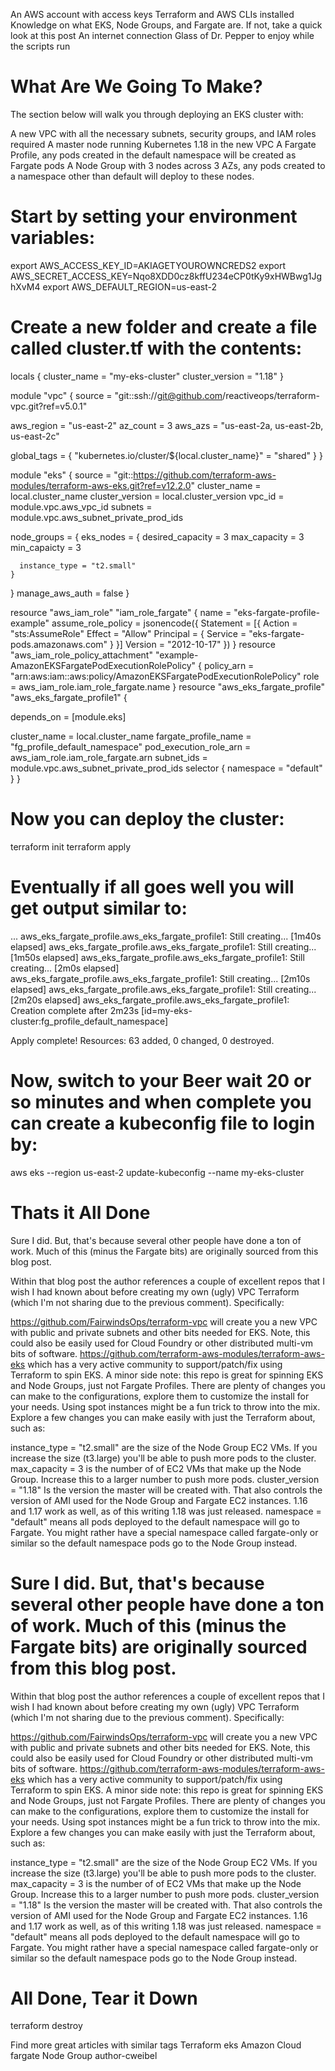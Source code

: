 An AWS account with access keys
Terraform and AWS CLIs installed
Knowledge on what EKS, Node Groups, and Fargate are. If not, take a quick look at this post
An internet connection
Glass of Dr. Pepper to enjoy while the scripts run

# What Are We Going To Make?

The section below will walk you through deploying an EKS cluster with:

A new VPC with all the necessary subnets, security groups, and IAM roles required
A master node running Kubernetes 1.18 in the new VPC
A Fargate Profile, any pods created in the default namespace will be created as Fargate pods
A Node Group with 3 nodes across 3 AZs, any pods created to a namespace other than default will deploy to these nodes.


# Start by setting your environment variables:

export AWS_ACCESS_KEY_ID=AKIAGETYOUROWNCREDS2
export AWS_SECRET_ACCESS_KEY=Nqo8XDD0cz8kffU234eCP0tKy9xHWBwg1JghXvM4
export AWS_DEFAULT_REGION=us-east-2


# Create a new folder and create a file called cluster.tf with the contents:
locals {
  cluster_name = "my-eks-cluster"
  cluster_version = "1.18"
}

module "vpc" {
  source = "git::ssh://git@github.com/reactiveops/terraform-vpc.git?ref=v5.0.1"

  aws_region = "us-east-2"
  az_count   = 3
  aws_azs    = "us-east-2a, us-east-2b, us-east-2c"

  global_tags = {
    "kubernetes.io/cluster/${local.cluster_name}" = "shared"
  }
}

module "eks" {
  source       = "git::https://github.com/terraform-aws-modules/terraform-aws-eks.git?ref=v12.2.0"
  cluster_name = local.cluster_name
  cluster_version = local.cluster_version
  vpc_id       = module.vpc.aws_vpc_id
  subnets      = module.vpc.aws_subnet_private_prod_ids

  node_groups = {
    eks_nodes = {
      desired_capacity = 3
      max_capacity     = 3
      min_capaicty     = 3

      instance_type = "t2.small"
    }
  }
  manage_aws_auth = false
}

resource "aws_iam_role" "iam_role_fargate" {
  name = "eks-fargate-profile-example"
  assume_role_policy = jsonencode({
    Statement = [{
      Action = "sts:AssumeRole"
      Effect = "Allow"
      Principal = {
        Service = "eks-fargate-pods.amazonaws.com"
      }
    }]
    Version = "2012-10-17"
  })
}
resource "aws_iam_role_policy_attachment" "example-AmazonEKSFargatePodExecutionRolePolicy" {
  policy_arn = "arn:aws:iam::aws:policy/AmazonEKSFargatePodExecutionRolePolicy"
  role       = aws_iam_role.iam_role_fargate.name
}
resource "aws_eks_fargate_profile" "aws_eks_fargate_profile1" {

  depends_on = [module.eks]

  cluster_name           = local.cluster_name
  fargate_profile_name   = "fg_profile_default_namespace"
  pod_execution_role_arn = aws_iam_role.iam_role_fargate.arn
  subnet_ids             = module.vpc.aws_subnet_private_prod_ids
  selector {
    namespace = "default"
  }
}

# Now you can deploy the cluster:

terraform init
terraform apply

# Eventually if all goes well you will get output similar to:

...
aws_eks_fargate_profile.aws_eks_fargate_profile1: Still creating... [1m40s elapsed]
aws_eks_fargate_profile.aws_eks_fargate_profile1: Still creating... [1m50s elapsed]
aws_eks_fargate_profile.aws_eks_fargate_profile1: Still creating... [2m0s elapsed]
aws_eks_fargate_profile.aws_eks_fargate_profile1: Still creating... [2m10s elapsed]
aws_eks_fargate_profile.aws_eks_fargate_profile1: Still creating... [2m20s elapsed]
aws_eks_fargate_profile.aws_eks_fargate_profile1: Creation complete after 2m23s [id=my-eks-cluster:fg_profile_default_namespace]

Apply complete! Resources: 63 added, 0 changed, 0 destroyed.


#  Now, switch to your Beer  wait 20 or so minutes and when complete you can create a kubeconfig file to login by:

aws eks --region us-east-2 update-kubeconfig --name my-eks-cluster


# Thats it All Done 

Sure I did. But, that's because several other people have done a ton of work. Much of this (minus the Fargate bits) are originally sourced from this blog post.

Within that blog post the author references a couple of excellent repos that I wish I had known about before creating my own (ugly) VPC Terraform (which I'm not sharing due to the previous comment). Specifically:

https://github.com/FairwindsOps/terraform-vpc will create you a new VPC with public and private subnets and other bits needed for EKS. Note, this could also be easily used for Cloud Foundry or other distributed multi-vm bits of software.
https://github.com/terraform-aws-modules/terraform-aws-eks which has a very active community to support/patch/fix using Terraform to spin EKS. A minor side note: this repo is great for spinning EKS and Node Groups, just not Fargate Profiles. There are plenty of changes you can make to the configurations, explore them to customize the install for your needs. Using spot instances might be a fun trick to throw into the mix.
Explore a few changes you can make easily with just the Terraform about, such as:

instance_type = "t2.small" are the size of the Node Group EC2 VMs. If you increase the size (t3.large) you'll be able to push more pods to the cluster.
max_capacity     = 3 is the number of of EC2 VMs that make up the Node Group. Increase this to a larger number to push more pods.
cluster_version = "1.18" Is the version the master will be created with. That also controls the version of AMI used for the Node Group and Fargate EC2 instances. 1.16 and 1.17 work as well, as of this writing 1.18 was just released.
namespace = "default" means all pods deployed to the default namespace will go to Fargate. You might rather have a special namespace called fargate-only or similar so the default namespace pods go to the Node Group instead.


# Sure I did. But, that's because several other people have done a ton of work. Much of this (minus the Fargate bits) are originally sourced from this blog post.

Within that blog post the author references a couple of excellent repos that I wish I had known about before creating my own (ugly) VPC Terraform (which I'm not sharing due to the previous comment). Specifically:

https://github.com/FairwindsOps/terraform-vpc will create you a new VPC with public and private subnets and other bits needed for EKS. Note, this could also be easily used for Cloud Foundry or other distributed multi-vm bits of software.
https://github.com/terraform-aws-modules/terraform-aws-eks which has a very active community to support/patch/fix using Terraform to spin EKS. A minor side note: this repo is great for spinning EKS and Node Groups, just not Fargate Profiles. There are plenty of changes you can make to the configurations, explore them to customize the install for your needs. Using spot instances might be a fun trick to throw into the mix.
Explore a few changes you can make easily with just the Terraform about, such as:

instance_type = "t2.small" are the size of the Node Group EC2 VMs. If you increase the size (t3.large) you'll be able to push more pods to the cluster.
max_capacity     = 3 is the number of of EC2 VMs that make up the Node Group. Increase this to a larger number to push more pods.
cluster_version = "1.18" Is the version the master will be created with. That also controls the version of AMI used for the Node Group and Fargate EC2 instances. 1.16 and 1.17 work as well, as of this writing 1.18 was just released.
namespace = "default" means all pods deployed to the default namespace will go to Fargate. You might rather have a special namespace called fargate-only or similar so the default namespace pods go to the Node Group instead.


# All Done, Tear it Down

terraform destroy

Find more great articles with similar tags Terraform eks Amazon Cloud fargate Node Group author-cweibel